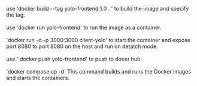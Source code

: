  use 'docker build --tag yolo-frontend:1.0 . ' to build the image and specify the tag.
<br /> 
<br />
 use 'docker run yolo-frontend' to run the image as a container.
<br />
<br />
 'docker run -d -p 3000:3000 client-yolo' to start the container and expose port 8080 to port 8080 on the host and run on detatch mode.
<br />
<br />
use ' docker push yolo-frontend' to push to docer hub.
<br />
<br />
'docker compose up  -d' This command builds and runs the Docker images and starts the containers.
<br />
<br />
